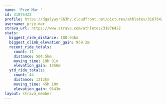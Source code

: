 ```yaml
---
name: 'Prze Mar '
id: 31876422
profile: https://dgalywyr863hv.cloudfront.net/pictures/athletes/31876422/22548952/6/large.jpg
username: prze-mar
strava_url: https://www.strava.com/athletes/31876422
stats:
  biggest_ride_distance: 180.04km
  biggest_climb_elevation_gain: 969.2m
  recent_ride_totals:
    count: 11
    distance: 504.5km
    moving_time: 19h 01m
    elevation_gain: 1856m
  ytd_ride_totals:
    count: 44
    distance: 1212km
    moving_time: 45h 10m
    elevation_gain: 9643m
layout: strava_member
--- 
```

